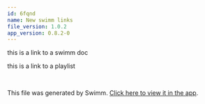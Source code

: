 ```yaml
---
id: 6fqnd
name: New swimm links
file_version: 1.0.2
app_version: 0.8.2-0
---
```


this is a link to a swimm doc

this is a link to a playlist

<br/>

This file was generated by Swimm. [Click here to view it in the app](http://localhost:5000/repos/Z2l0aHViJTNBJTNBc3Rva2Utd2VhdGhlciUzQSUzQUFkZGllQ29oZW4=/docs/6fqnd).